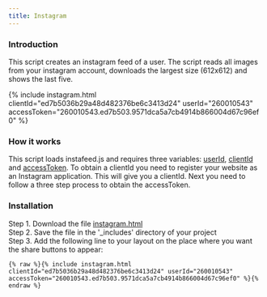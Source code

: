 ```yaml
---
title: Instagram
---
```


### Introduction

This script creates an instagram feed of a user. The script reads all images from your instagram account, downloads the largest size (612x612) and shows the last five.

{% include instagram.html clientId="ed7b5036b29a48d482376be6c3413d24" userId="260010543" accessToken="260010543.ed7b503.9571dca5a7cb4914b866004d67c96ef0" %}

### How it works

This script loads instafeed.js and requires three variables: [userId](https://smashballoon.com/instagram-feed/find-instagram-user-id/), [clientId](https://www.instagram.com/developer/) and [accessToken](https://www.instagram.com/developer/authentication/). To obtain a clientId you need to register your website as an Instagram application. This will give you a clientId. Next you need to follow a three step process to obtain the accessToken.

### Installation

Step 1. Download the file [instagram.html](https://raw.githubusercontent.com/jhvanderschee/jekyllcodex/gh-pages/_includes/instagram.html)
<br />Step 2. Save the file in the '_includes' directory of your project
<br />Step 3. Add the following line to your layout on the place where you want the share buttons to appear:

```
{% raw %}{% include instagram.html clientId="ed7b5036b29a48d482376be6c3413d24" userId="260010543" accessToken="260010543.ed7b503.9571dca5a7cb4914b866004d67c96ef0" %}{% endraw %}
```